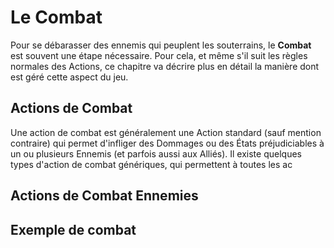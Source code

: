 # Le Combat

Pour se débarasser des ennemis qui peuplent les souterrains, le **Combat** est souvent une étape nécessaire. Pour cela, et même s'il suit les règles normales des Actions, ce chapitre va décrire plus en détail la manière dont est géré cette aspect du jeu.

## Actions de Combat

Une action de combat est généralement une Action standard (sauf mention contraire) qui permet d'infliger des Dommages ou des États préjudiciables à un ou plusieurs Ennemis (et parfois aussi aux Alliés). Il existe quelques types d'action de combat génériques, qui permettent à toutes les ac

## Actions de Combat Ennemies

## Exemple de combat
